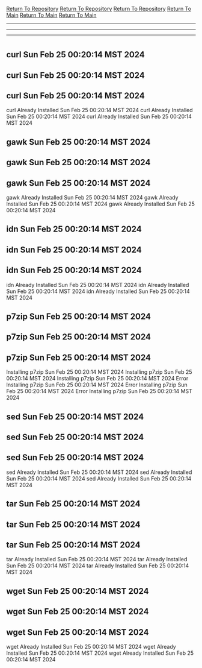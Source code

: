 [Return To Repository](https://github.com/DigitalWarrior/piholeparser/)
[Return To Repository](https://github.com/DigitalWarrior/piholeparser/)
[Return To Repository](https://github.com/DigitalWarrior/piholeparser/)
[Return To Main](https://github.com/DigitalWarrior/piholeparser/blob/master/RecentRunLogs/Mainlog.md)
[Return To Main](https://github.com/DigitalWarrior/piholeparser/blob/master/RecentRunLogs/Mainlog.md)
[Return To Main](https://github.com/DigitalWarrior/piholeparser/blob/master/RecentRunLogs/Mainlog.md)
____________________________________
____________________________________
____________________________________
# 
# 
# 
## curl Sun Feb 25 00:20:14 MST 2024
## curl Sun Feb 25 00:20:14 MST 2024
## curl Sun Feb 25 00:20:14 MST 2024
curl Already Installed Sun Feb 25 00:20:14 MST 2024
curl Already Installed Sun Feb 25 00:20:14 MST 2024
curl Already Installed Sun Feb 25 00:20:14 MST 2024
## gawk Sun Feb 25 00:20:14 MST 2024
## gawk Sun Feb 25 00:20:14 MST 2024
## gawk Sun Feb 25 00:20:14 MST 2024
gawk Already Installed Sun Feb 25 00:20:14 MST 2024
gawk Already Installed Sun Feb 25 00:20:14 MST 2024
gawk Already Installed Sun Feb 25 00:20:14 MST 2024
## idn Sun Feb 25 00:20:14 MST 2024
## idn Sun Feb 25 00:20:14 MST 2024
## idn Sun Feb 25 00:20:14 MST 2024
idn Already Installed Sun Feb 25 00:20:14 MST 2024
idn Already Installed Sun Feb 25 00:20:14 MST 2024
idn Already Installed Sun Feb 25 00:20:14 MST 2024
## p7zip Sun Feb 25 00:20:14 MST 2024
## p7zip Sun Feb 25 00:20:14 MST 2024
## p7zip Sun Feb 25 00:20:14 MST 2024
Installing p7zip Sun Feb 25 00:20:14 MST 2024
Installing p7zip Sun Feb 25 00:20:14 MST 2024
Installing p7zip Sun Feb 25 00:20:14 MST 2024
Error Installing p7zip Sun Feb 25 00:20:14 MST 2024
Error Installing p7zip Sun Feb 25 00:20:14 MST 2024
Error Installing p7zip Sun Feb 25 00:20:14 MST 2024
## sed Sun Feb 25 00:20:14 MST 2024
## sed Sun Feb 25 00:20:14 MST 2024
## sed Sun Feb 25 00:20:14 MST 2024
sed Already Installed Sun Feb 25 00:20:14 MST 2024
sed Already Installed Sun Feb 25 00:20:14 MST 2024
sed Already Installed Sun Feb 25 00:20:14 MST 2024
## tar Sun Feb 25 00:20:14 MST 2024
## tar Sun Feb 25 00:20:14 MST 2024
## tar Sun Feb 25 00:20:14 MST 2024
tar Already Installed Sun Feb 25 00:20:14 MST 2024
tar Already Installed Sun Feb 25 00:20:14 MST 2024
tar Already Installed Sun Feb 25 00:20:14 MST 2024
## wget Sun Feb 25 00:20:14 MST 2024
## wget Sun Feb 25 00:20:14 MST 2024
## wget Sun Feb 25 00:20:14 MST 2024
wget Already Installed Sun Feb 25 00:20:14 MST 2024
wget Already Installed Sun Feb 25 00:20:14 MST 2024
wget Already Installed Sun Feb 25 00:20:14 MST 2024
